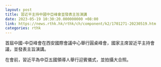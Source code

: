 ```yaml
---
layout: post
title: 習近平主持中國中亞峰會並發表主旨演講
date: 2023-05-19 10:30:20.000000000 +08:00
link: https://news.rthk.hk/rthk/ch/component/k2/1701271-20230519.htm
categories: rthk
---
```


首屆中國-中亞峰會在西安國際會議中心舉行圓桌峰會，國家主席習近平主持會議，並發表主旨演講。

在會前，習近平為中亞五國領導人舉行迎賓儀式，並拍攝大合照。
